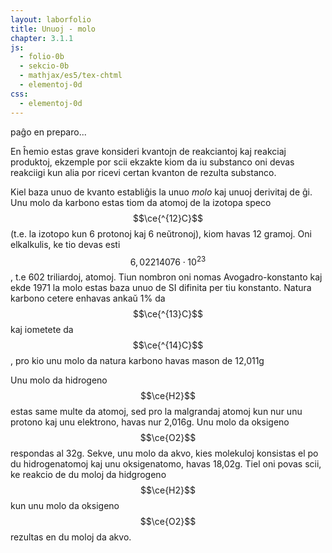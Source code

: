 ```yaml
---
layout: laborfolio
title: Unuoj - molo
chapter: 3.1.1
js:
  - folio-0b
  - sekcio-0b 
  - mathjax/es5/tex-chtml
  - elementoj-0d
css:
  - elementoj-0d
---
```


paĝo en preparo...


En ĥemio estas grave konsideri kvantojn de reakciantoj kaj reakciaj produktoj, ekzemple por scii ekzakte kiom da iu substanco oni devas reakciigi kun alia por ricevi certan kvanton de rezulta substanco.

Kiel baza unuo de kvanto establiĝis la unuo *molo* kaj unuoj derivitaj de ĝi. Unu molo da karbono estas tiom da atomoj de la izotopa speco $$\ce{^{12}C}$$ (t.e. la izotopo kun 6 protonoj kaj 6 neŭtronoj), kiom havas 12 gramoj. Oni elkalkulis, ke tio devas esti $$6,02214076 \cdot 10^{23}$$, t.e 602 triliardoj, atomoj. Tiun nombron oni nomas Avogadro-konstanto kaj ekde 1971 la molo estas baza unuo de SI difinita per tiu konstanto. Natura karbono cetere enhavas ankaŭ 1% da $$\ce{^{13}C}$$ kaj iometete da $$\ce{^{14}C}$$, pro kio unu molo da natura karbono havas mason de 12,011g

Unu molo da hidrogeno $$\ce{H2}$$ estas same multe da atomoj, sed pro la malgrandaj atomoj kun nur unu protono kaj unu elektrono, havas nur 2,016g. Unu molo da oksigeno $$\ce{O2}$$ respondas al 32g. Sekve, unu molo da akvo, kies molekuloj konsistas el po du hidrogenatomoj kaj unu oksigenatomo, havas 18,02g. Tiel oni povas scii, ke reakcio de du moloj da hidgrogeno $$\ce{H2}$$ kun unu molo da oksigeno $$\ce{O2}$$ rezultas en du moloj da akvo.

<!-- molo, ... mol/l, M (moloblo)... koncentriteco -->


<script>

  lanĉe (() => {
    // kreu SVG de perioda sistemo
    const ps = ĝi("#periodsistemo");

    // ŝargu apartan element-tabelon kun oksidnombroj...
    Elemento.json_element_tabelo(() => {
        Elemento.periodsistemo(ps,Elemento.AMAS,
        (de_smb,al_smb) => {
            malemfazo(ĝi(`#ps_${de_smb}`));
            if (al_smb) emfazo(ĝi(`#ps_${al_smb}`));
        });
    });

  });
</script>

<style>
  .emfazo1 rect {
    fill: #cceeFF;
  }
  .emfazo2 rect {
    fill: #89CFF0;
  }
  .emfazo3 rect {
    fill: #5353FF; /* #9370DB */
  }
  .emfazo3 text.smb, .emfazo3 text.eneg {
    fill: white;
  }
  .emfazo4 rect {
    fill: #bbbbEE;
  }
  .emfazo5 rect {
    fill: #e0e0FF;
  }
  .emfazo rect {
    fill: #000088 !important;
  }
  .emfazo text {
    fill: white !important;
  }  
</style>

<svg id="periodsistemo"
    version="1.1" 
    xmlns="http://www.w3.org/2000/svg" 
    xmlns:xlink="http://www.w3.org/1999/xlink" width="100%" viewBox="0 0 195 115">
</svg>